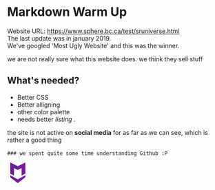 
# Markdown Warm Up
Website URL: https://www.sphere.bc.ca/test/sruniverse.html    
The last update was in january 2019.  
We've googled 'Most Ugly Website' and this was the winner.     
  
we are not really sure what this website does. we think they sell stuff

## What's needed? 
- Better CSS
- Better alligning
- other color palette
- needs better *listing* .  
  
the site is not active on **social media** for as far as we can see, which is rather a good thing  
  
	### we spent quite some time understanding Github :P

![alt text](https://github.com/adam-p/markdown-here/raw/master/src/common/images/icon48.png "Logo Title Text 1")


